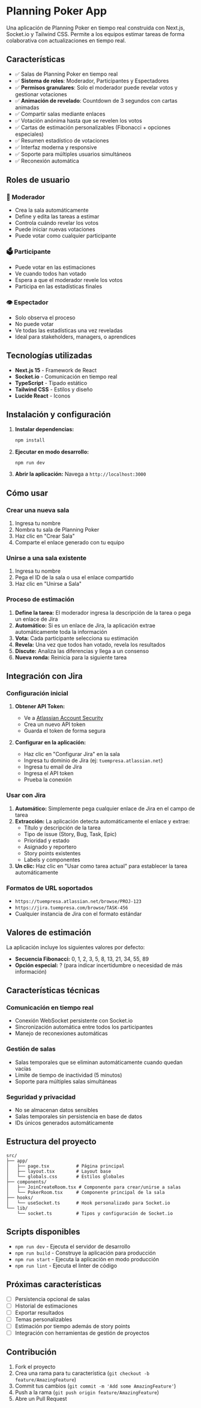 # Planning Poker App

Una aplicación de Planning Poker en tiempo real construida con Next.js, Socket.io y Tailwind CSS. Permite a los equipos estimar tareas de forma colaborativa con actualizaciones en tiempo real.

## Características

- ✅ Salas de Planning Poker en tiempo real
- ✅ **Sistema de roles**: Moderador, Participantes y Espectadores
- ✅ **Permisos granulares**: Solo el moderador puede revelar votos y gestionar votaciones
- ✅ **Animación de revelado**: Countdown de 3 segundos con cartas animadas
- ✅ Compartir salas mediante enlaces
- ✅ Votación anónima hasta que se revelen los votos
- ✅ Cartas de estimación personalizables (Fibonacci + opciones especiales)
- ✅ Resumen estadístico de votaciones
- ✅ Interfaz moderna y responsive
- ✅ Soporte para múltiples usuarios simultáneos
- ✅ Reconexión automática

## Roles de usuario

### 👑 Moderador
- Crea la sala automáticamente
- Define y edita las tareas a estimar
- Controla cuándo revelar los votos
- Puede iniciar nuevas votaciones
- Puede votar como cualquier participante

### 🗳️ Participante
- Puede votar en las estimaciones
- Ve cuando todos han votado
- Espera a que el moderador revele los votos
- Participa en las estadísticas finales

### 👁️ Espectador
- Solo observa el proceso
- No puede votar
- Ve todas las estadísticas una vez reveladas
- Ideal para stakeholders, managers, o aprendices

## Tecnologías utilizadas

- **Next.js 15** - Framework de React
- **Socket.io** - Comunicación en tiempo real
- **TypeScript** - Tipado estático
- **Tailwind CSS** - Estilos y diseño
- **Lucide React** - Iconos

## Instalación y configuración

1. **Instalar dependencias:**
   ```bash
   npm install
   ```

2. **Ejecutar en modo desarrollo:**
   ```bash
   npm run dev
   ```

3. **Abrir la aplicación:**
   Navega a `http://localhost:3000`

## Cómo usar

### Crear una nueva sala

1. Ingresa tu nombre
2. Nombra tu sala de Planning Poker
3. Haz clic en "Crear Sala"
4. Comparte el enlace generado con tu equipo

### Unirse a una sala existente

1. Ingresa tu nombre
2. Pega el ID de la sala o usa el enlace compartido
3. Haz clic en "Unirse a Sala"

### Proceso de estimación

1. **Define la tarea:** El moderador ingresa la descripción de la tarea o pega un enlace de Jira
2. **Automático:** Si es un enlace de Jira, la aplicación extrae automáticamente toda la información
3. **Vota:** Cada participante selecciona su estimación
4. **Revela:** Una vez que todos han votado, revela los resultados
5. **Discute:** Analiza las diferencias y llega a un consenso
6. **Nueva ronda:** Reinicia para la siguiente tarea

## Integración con Jira

### Configuración inicial

1. **Obtener API Token:**
   - Ve a [Atlassian Account Security](https://id.atlassian.com/manage-profile/security/api-tokens)
   - Crea un nuevo API token
   - Guarda el token de forma segura

2. **Configurar en la aplicación:**
   - Haz clic en "Configurar Jira" en la sala
   - Ingresa tu dominio de Jira (ej: `tuempresa.atlassian.net`)
   - Ingresa tu email de Jira
   - Ingresa el API token
   - Prueba la conexión

### Usar con Jira

1. **Automático:** Simplemente pega cualquier enlace de Jira en el campo de tarea
2. **Extracción:** La aplicación detecta automáticamente el enlace y extrae:
   - Título y descripción de la tarea
   - Tipo de issue (Story, Bug, Task, Epic)
   - Prioridad y estado
   - Asignado y reportero
   - Story points existentes
   - Labels y componentes
3. **Un clic:** Haz clic en "Usar como tarea actual" para establecer la tarea automáticamente

### Formatos de URL soportados

- `https://tuempresa.atlassian.net/browse/PROJ-123`
- `https://jira.tuempresa.com/browse/TASK-456`
- Cualquier instancia de Jira con el formato estándar

## Valores de estimación

La aplicación incluye los siguientes valores por defecto:
- **Secuencia Fibonacci:** 0, 1, 2, 3, 5, 8, 13, 21, 34, 55, 89
- **Opción especial:** ? (para indicar incertidumbre o necesidad de más información)

## Características técnicas

### Comunicación en tiempo real

- Conexión WebSocket persistente con Socket.io
- Sincronización automática entre todos los participantes
- Manejo de reconexiones automáticas

### Gestión de salas

- Salas temporales que se eliminan automáticamente cuando quedan vacías
- Límite de tiempo de inactividad (5 minutos)
- Soporte para múltiples salas simultáneas

### Seguridad y privacidad

- No se almacenan datos sensibles
- Salas temporales sin persistencia en base de datos
- IDs únicos generados automáticamente

## Estructura del proyecto

```
src/
├── app/
│   ├── page.tsx          # Página principal
│   ├── layout.tsx        # Layout base
│   └── globals.css       # Estilos globales
├── components/
│   ├── JoinCreateRoom.tsx # Componente para crear/unirse a salas
│   └── PokerRoom.tsx     # Componente principal de la sala
├── hooks/
│   └── useSocket.ts      # Hook personalizado para Socket.io
└── lib/
    └── socket.ts         # Tipos y configuración de Socket.io
```

## Scripts disponibles

- `npm run dev` - Ejecuta el servidor de desarrollo
- `npm run build` - Construye la aplicación para producción
- `npm run start` - Ejecuta la aplicación en modo producción
- `npm run lint` - Ejecuta el linter de código

## Próximas características

- [ ] Persistencia opcional de salas
- [ ] Historial de estimaciones
- [ ] Exportar resultados
- [ ] Temas personalizables
- [ ] Estimación por tiempo además de story points
- [ ] Integración con herramientas de gestión de proyectos

## Contribución

1. Fork el proyecto
2. Crea una rama para tu característica (`git checkout -b feature/AmazingFeature`)
3. Commit tus cambios (`git commit -m 'Add some AmazingFeature'`)
4. Push a la rama (`git push origin feature/AmazingFeature`)
5. Abre un Pull Request
